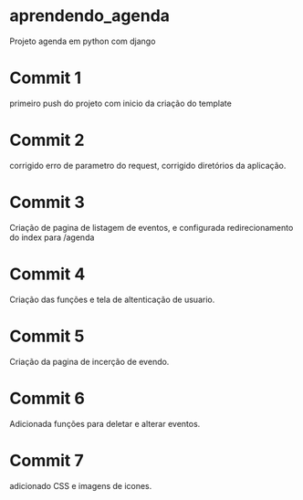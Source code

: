 # aprendendo_agenda
Projeto agenda em python com django
# Commit 1
primeiro push do projeto com inicio da criação do template
# Commit 2
corrigido erro de parametro do request, corrigido diretórios da aplicação.
# Commit 3
Criação de pagina de listagem de eventos, e configurada redirecionamento do index para /agenda
# Commit 4
Criação das funções e tela de altenticação de usuario.
# Commit 5
Criação da pagina de incerção de evendo.
# Commit 6
Adicionada funções para deletar e alterar eventos.
# Commit 7
adicionado CSS e imagens de icones.
